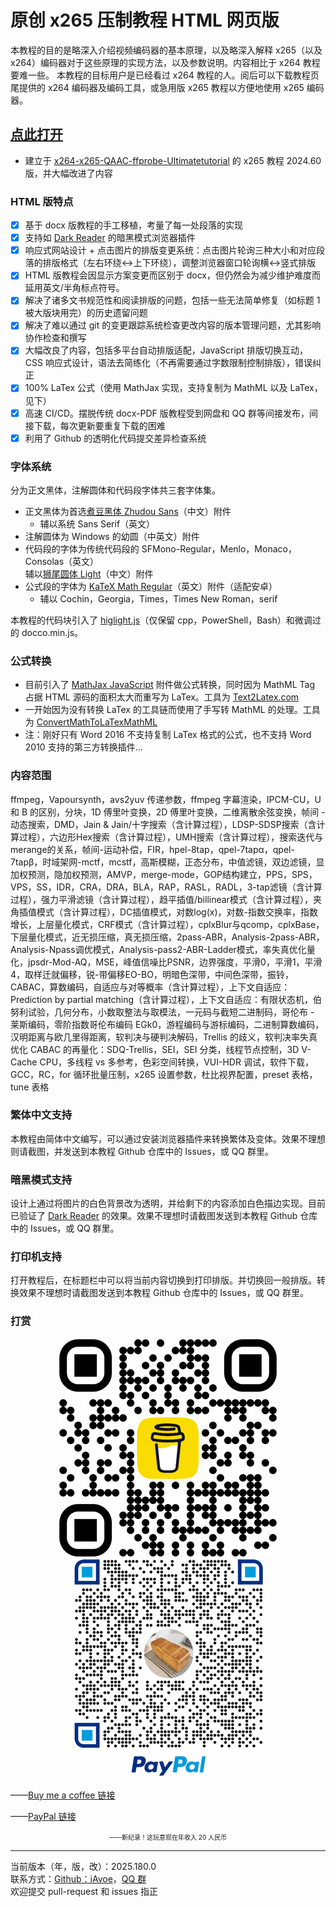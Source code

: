 # 原创 x265 压制教程 HTML 网页版

本教程的目的是略深入介绍视频编码器的基本原理，以及略深入解释 x265（以及 x264）编码器对于这些原理的实现方法，以及参数说明。内容相比于 x264 教程要难一些。
本教程的目标用户是已经看过 x264 教程的人。阅后可以下载教程页尾提供的 x264 编码器及编码工具，或急用版 x265 教程以方便地使用 x265 编码器。

## [点此打开](https://iavoe.github.io/x265-web-tutorial/HTML/index.html)

- 建立于 [x264-x265-QAAC-ffprobe-Ultimatetutorial](https://github.com/iAvoe/x264-x265-QAAC-ffprobe-Ultimatetutorial) 的 x265 教程 2024.60 版，并大幅改进了内容

### HTML 版特点

- [x] 基于 docx 版教程的手工移植，考量了每一处段落的实现
- [x] 支持如 [Dark Reader](https://darkreader.org) 的暗黑模式浏览器插件
- [x] 响应式网站设计 + 点击图片的排版变更系统：点击图片轮询三种大小和对应段落的排版格式（左右环绕↔上下环绕），调整浏览器窗口轮询横↔竖式排版
- [x] HTML 版教程会因显示方案变更而区别于 docx，但仍然会为减少维护难度而延用英文/半角标点符号。
- [x] 解决了诸多文书规范性和阅读排版的问题，包括一些无法简单修复（如标题 1 被大版块用完）的历史遗留问题
- [x] 解决了难以通过 git 的变更跟踪系统检查更改内容的版本管理问题，尤其影响协作检查和撰写
- [x] 大幅改良了内容，包括多平台自动排版适配，JavaScript 排版切换互动，CSS 响应式设计，语法去简练化（不再需要通过字数限制控制排版），错误纠正
- [x] 100% LaTex 公式（使用 MathJax 实现，支持复制为 MathML 以及 LaTex，见下）
- [x] 高速 CI/CD。摆脱传统 docx-PDF 版教程受到网盘和 QQ 群等间接发布，间接下载，每次更新要重复下载的困难
- [x] 利用了 Github 的透明化代码提交差异检查系统

### 字体系统

分为正文黑体，注解圆体和代码段字体共三套字体集。

- 正文黑体为首选[煮豆黑体 Zhudou Sans](https://github.com/Buernia/Zhudou-Sans)（中文）附件  
  - 辅以系统 Sans Serif（英文）
- 注解圆体为 Windows 的幼圆（中英文）附件
- 代码段的字体为传统代码段的 SFMono-Regular，Menlo，Monaco，Consolas（英文）  
辅以[狮尾圆体 Light](https://github.com/max32002/swei-gothic/blob/master)（中文）附件
- 公式段的字体为 [KaTeX Math Regular](https://github.com/KaTeX/katex-fonts/blob/master)（英文）附件（适配安卓）  
  - 辅以 Cochin，Georgia，Times，Times New Roman，serif

本教程的代码块引入了 [higlight.js](https://highlightjs.org/#usage)（仅保留 cpp，PowerShell，Bash）和微调过的 docco.min.js。

### 公式转换

- 目前引入了 [MathJax JavaScript]("https://cdn.jsdelivr.net/npm/mathjax@3/es5/tex-svg.js") 附件做公式转换，同时因为 MathML Tag 占据 HTML 源码的面积太大而重写为 LaTex。工具为 [Text2Latex.com]("https://www.text2latex.com")
- 一开始因为没有转换 LaTex 的工具链而使用了手写转 MathML 的处理。工具为 [ConvertMathToLaTexMathML]("https://webdemo.myscript.com/views/math/index.html")
- 注：刚好只有 Word 2016 不支持复制 LaTex 格式的公式，也不支持 Word 2010 支持的第三方转换插件...

### 内容范围

ffmpeg，Vapoursynth，avs2yuv 传递参数，ffmpeg 字幕渲染，IPCM-CU，U 和 B 的区别，分块，1D 傅里叶变换，2D 傅里叶变换，二维离散余弦变换，帧间 - 动态搜索，DMD，Jain & Jain/十字搜索（含计算过程），LDSP-SDSP搜索（含计算过程），六边形Hex搜索（含计算过程），UMH搜索（含计算过程），搜索迭代与merange的关系，帧间-运动补偿，FIR，hpel-8tap，qpel-7tapα，qpel-7tapβ，时域架网-mctf，mcstf，高斯模糊，正态分布，中值滤镜，双边滤镜，显加权预测，隐加权预测，AMVP，merge-mode，GOP结构建立，PPS，SPS，VPS，SS，IDR，CRA，DRA，BLA，RAP，RASL，RADL，3-tap滤镜（含计算过程），强力平滑滤镜（含计算过程），趋平插值/billinear模式（含计算过程），夹角插值模式（含计算过程），DC插值模式，对数log(x)，对数-指数交换率，指数增长，上层量化模式，CRF模式（含计算过程），cplxBlur与qcomp，cplxBase，下层量化模式，近无损压缩，真无损压缩，2pass-ABR，Analysis-2pass-ABR，Analysis-Npass调优模式，Analysis-pass2-ABR-Ladder模式，率失真优化量化，jpsdr-Mod-AQ，MSE，峰值信噪比PSNR，边界强度，平滑0，平滑1，平滑4，取样迁就偏移，锐-带偏移EO-BO，明暗色深带，中间色深带，振铃，CABAC，算数编码，自适应与对等概率（含计算过程），上下文自适应：Prediction by partial matching（含计算过程），上下文自适应：有限状态机，伯努利试验，几何分布，小数取整法与取模法，一元码与截短二进制码，哥伦布 - 莱斯编码，零阶指数哥伦布编码 EGk0，游程编码与游标编码，二进制算数编码，汉明距离与欧几里得距离，软判决与硬判决解码，Trellis 的歧义，软判决率失真优化 CABAC 的再量化：SDQ-Trellis，SEI，SEI 分类，线程节点控制，3D V-Cache CPU，多线程 vs 多参考，色彩空间转换，VUI-HDR 调试，软件下载，GCC，RC，for 循环批量压制，x265 设置参数，杜比视界配置，preset 表格，tune 表格

### 繁体中文支持

本教程由简体中文编写，可以通过安装浏览器插件来转换繁体及变体。效果不理想则请截图，并发送到本教程 Github 仓库中的 Issues，或 QQ 群里。

### 暗黑模式支持

设计上通过将图片的白色背景改为透明，并给剩下的内容添加白色描边实现。目前已验证了 [Dark Reader](https://darkreader.org) 的效果。效果不理想时请截图发送到本教程 Github 仓库中的 Issues，或 QQ 群里。

### 打印机支持

打开教程后，在标题栏中可以将当前内容切换到打印排版。并切换回一般排版。转换效果不理想时请截图发送到本教程 Github 仓库中的 Issues，或 QQ 群里。

### 打赏

<p align="center"><img src="bmc_qr.png"><br><img src="pp_tip_qr.png"></p>

——[Buy me a coffee 链接](https://buymeacoffee.com/iavoe)

——[PayPal 链接](https://www.paypal.com/qrcodes/managed/3e3e8b7f-27ed-4edc-a0fa-1b469e854a3c?utm_source=consapp)

<p align="center"><font size=1>——新纪录！这玩意现在年收入 20 人民币</font></p>

-----

当前版本（年，版，改）：2025.180.0<br>
联系方式：[Github：iAvoe]("https://github.com/iAvoe/iAvoe)，[QQ 群]("https://jq.qq.com/?_wv=1027&k=5YJFXyf")  
欢迎提交 pull-request 和 issues 指正
